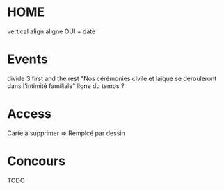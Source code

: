 # HOME
vertical align
aligne OUI + date

# Events
divide 3 first and the rest
"Nos cérémonies civile et laïque se dérouleront dans l'intimité familiale"
ligne du temps ?

# Access
Carte à supprimer => Remplcé par dessin

# Concours
TODO
